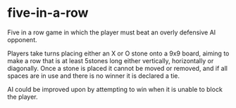 # five-in-a-row
Five in a row game in which the player must beat an overly defensive AI opponent.

Players take turns placing either an X or O stone onto a 9x9 board, aiming to make a row that is at least 5stones long either 
vertically, horizontally or diagonally. Once a stone is placed it cannot be moved or removed, and if all spaces are in use 
and there is no winner it is declared a tie.

AI could be improved upon by attempting to win when it is unable to block the player.
